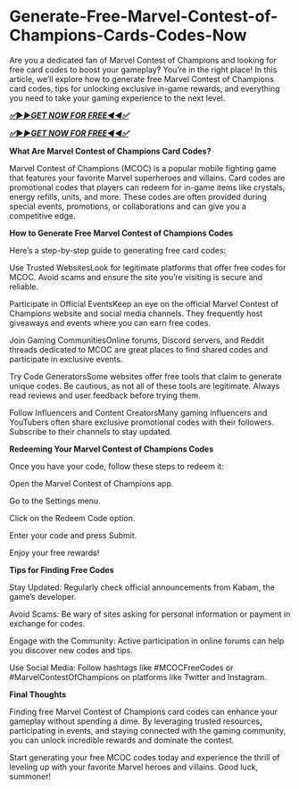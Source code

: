 # Generate-Free-Marvel-Contest-of-Champions-Cards-Codes-Now
Are you a dedicated fan of Marvel Contest of Champions and looking for free card codes to boost your gameplay? You’re in the right place! In this article, we’ll explore how to generate free Marvel Contest of Champions card codes, tips for unlocking exclusive in-game rewards, and everything you need to take your gaming experience to the next level.

***[✅▶▶GET NOW FOR FREE◀◀✅](https://amazonbuy.xyz/d/marvelcontest)***

***[✅▶▶GET NOW FOR FREE◀◀✅](https://amazonbuy.xyz/d/marvelcontest)***

**What Are Marvel Contest of Champions Card Codes?**

Marvel Contest of Champions (MCOC) is a popular mobile fighting game that features your favorite Marvel superheroes and villains. Card codes are promotional codes that players can redeem for in-game items like crystals, energy refills, units, and more. These codes are often provided during special events, promotions, or collaborations and can give you a competitive edge.

**How to Generate Free Marvel Contest of Champions Codes**

Here’s a step-by-step guide to generating free card codes:

Use Trusted WebsitesLook for legitimate platforms that offer free codes for MCOC. Avoid scams and ensure the site you’re visiting is secure and reliable.

Participate in Official EventsKeep an eye on the official Marvel Contest of Champions website and social media channels. They frequently host giveaways and events where you can earn free codes.

Join Gaming CommunitiesOnline forums, Discord servers, and Reddit threads dedicated to MCOC are great places to find shared codes and participate in exclusive events.

Try Code GeneratorsSome websites offer free tools that claim to generate unique codes. Be cautious, as not all of these tools are legitimate. Always read reviews and user feedback before trying them.

Follow Influencers and Content CreatorsMany gaming influencers and YouTubers often share exclusive promotional codes with their followers. Subscribe to their channels to stay updated.

**Redeeming Your Marvel Contest of Champions Codes**

Once you have your code, follow these steps to redeem it:

Open the Marvel Contest of Champions app.

Go to the Settings menu.

Click on the Redeem Code option.

Enter your code and press Submit.

Enjoy your free rewards!

**Tips for Finding Free Codes**

Stay Updated: Regularly check official announcements from Kabam, the game’s developer.

Avoid Scams: Be wary of sites asking for personal information or payment in exchange for codes.

Engage with the Community: Active participation in online forums can help you discover new codes and tips.

Use Social Media: Follow hashtags like #MCOCFreeCodes or #MarvelContestOfChampions on platforms like Twitter and Instagram.

**Final Thoughts**

Finding free Marvel Contest of Champions card codes can enhance your gameplay without spending a dime. By leveraging trusted resources, participating in events, and staying connected with the gaming community, you can unlock incredible rewards and dominate the contest.

Start generating your free MCOC codes today and experience the thrill of leveling up with your favorite Marvel heroes and villains. Good luck, summoner!
